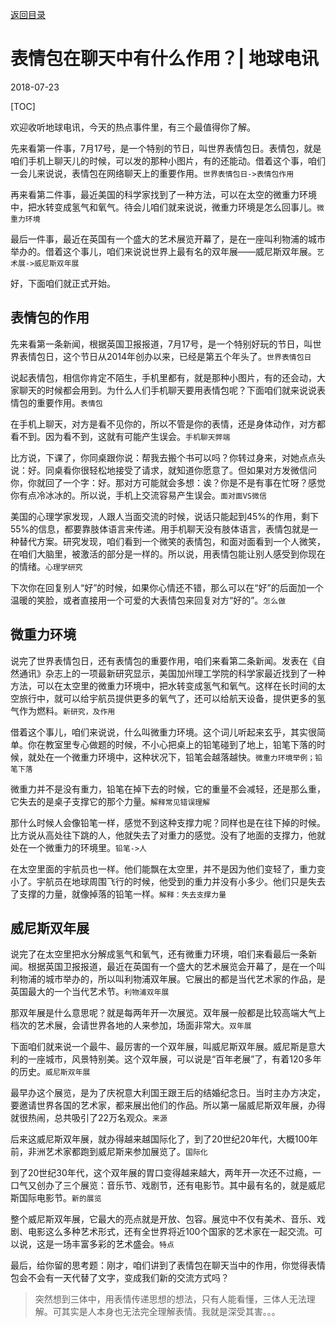 [返回目录](../index.html)

# 表情包在聊天中有什么作用？| 地球电讯

2018-07-23

[TOC]

欢迎收听地球电讯，今天的热点事件里，有三个最值得你了解。

先来看第一件事，7月17号，是一个特别的节日，叫世界表情包日。表情包，就是咱们手机上聊天儿的时候，可以发的那种小图片，有的还能动。借着这个事，咱们一会儿来说说，表情包在网络聊天上的重要作用。`世界表情包日->表情包作用`

再来看第二件事，最近美国的科学家找到了一种方法，可以在太空的微重力环境中，把水转变成氢气和氧气。待会儿咱们就来说说，微重力环境是怎么回事儿。`微重力环境`

最后一件事，最近在英国有一个盛大的艺术展览开幕了，是在一座叫利物浦的城市举办的。借着这个事儿，咱们来说说世界上最有名的双年展——威尼斯双年展。`艺术展->威尼斯双年展`

好，下面咱们就正式开始。

## 表情包的作用

先来看第一条新闻，根据英国卫报报道，7月17号，是一个特别好玩的节日，叫世界表情包日，这个节日从2014年创办以来，已经是第五个年头了。`世界表情包日`

说起表情包，相信你肯定不陌生，手机里都有，就是那种小图片，有的还会动，大家聊天的时候都会用到。为什么人们手机聊天要用表情包呢？下面咱们就来说说表情包的重要作用。`表情包`

在手机上聊天，对方是看不见你的，所以不管是你的表情，还是身体动作，对方都看不到。因为看不到，这就有可能产生误会。`手机聊天弊端`

比方说，下课了，你同桌跟你说：帮我去搬个书可以吗？你转过身来，对她点点头说：好。同桌看你很轻松地接受了请求，就知道你愿意了。但如果对方发微信问你，你就回了一个字：好。那对方可能就会多想：诶？你是不是有事在忙呀？感觉你有点冷冰冰的。所以说，手机上交流容易产生误会。`面对面VS微信`

美国的心理学家发现，人跟人当面交流的时候，说话只能起到45%的作用，剩下55%的信息，都要靠肢体语言来传递。用手机聊天没有肢体语言，表情包就是一种替代方案。研究发现，咱们看到一个微笑的表情包，和面对面看到一个人微笑，在咱们大脑里，被激活的部分是一样的。所以说，用表情包能让别人感受到你现在的情绪。`心理学研究`

下次你在回复别人“好”的时候，如果你心情还不错，那么可以在“好”的后面加一个温暖的笑脸，或者直接用一个可爱的大表情包来回复对方“好的”。`怎么做`

## 微重力环境

说完了世界表情包日，还有表情包的重要作用，咱们来看第二条新闻。发表在《自然通讯》杂志上的一项最新研究显示，美国加州理工学院的科学家最近找到了一种方法，可以在太空里的微重力环境中，把水转变成氢气和氧气。这样在长时间的太空旅行中，就可以给宇航员提供更多的氧气了，还可以给航天设备，提供更多的氢气作为燃料。`新研究，及作用`

借着这个事儿，咱们来说说，什么叫微重力环境。这个词儿听起来玄乎，其实很简单。你在教室里专心做题的时候，不小心把桌上的铅笔碰到了地上，铅笔下落的时候，就处在一个微重力环境中，这种状况下，铅笔会越落越快。`微重力环境举例；铅笔下落`

微重力并不是没有重力，铅笔在掉下去的时候，它的重量不会减轻，还是那么重，它失去的是桌子支撑它的那个力量。`解释常见错误理解`

那什么时候人会像铅笔一样，感觉不到这种支撑力呢？同样也是在往下掉的时候。比方说从高处往下跳的人，他就失去了对重力的感觉。没有了地面的支撑力，他就处在一个微重力的环境里。`铅笔->人`

在太空里面的宇航员也一样。他们能飘在太空里，并不是因为他们变轻了，重力变小了。宇航员在地球周围飞行的时候，他受到的重力并没有小多少。他们只是失去了支撑的力量，就像掉落的铅笔一样。`解释：失去支撑力量`

## 威尼斯双年展

说完了在太空里把水分解成氢气和氧气，还有微重力环境，咱们来看最后一条新闻。根据英国卫报报道，最近在英国有一个盛大的艺术展览会开幕了，是在一个叫利物浦的城市举办的，所以叫利物浦双年展。它展出的都是当代艺术家的作品，是英国最大的一个当代艺术节。`利物浦双年展`

那双年展是什么意思呢？就是每两年开一次展览。双年展一般都是比较高端大气上档次的艺术展，会请世界各地的人来参加，场面非常大。`双年展`

下面咱们就来说一个最牛、最厉害的一个双年展，叫威尼斯双年展。威尼斯是意大利的一座城市，风景特别美。这个双年展，可以说是“百年老展”了，有着120多年的历史。`威尼斯双年展`

最早办这个展览，是为了庆祝意大利国王跟王后的结婚纪念日。当时主办方决定，要邀请世界各国的艺术家，都来展出他们的作品。所以第一届威尼斯双年展，办得就很热闹，总共吸引了22万名观众。`来源`

后来这威尼斯双年展，就办得越来越国际化了，到了20世纪20年代，大概100年前，非洲艺术家都跑到威尼斯来参加展览了。`国际化`

到了20世纪30年代，这个双年展的胃口变得越来越大，两年开一次还不过瘾，一口气又创办了三个展览：音乐节、戏剧节，还有电影节。其中最有名的，就是威尼斯国际电影节。`新的展览`

整个威尼斯双年展，它最大的亮点就是开放、包容。展览中不仅有美术、音乐、戏剧、电影这么多种艺术形式，还有全世界将近100个国家的艺术家在一起交流。可以说，这是一场丰富多彩的艺术盛会。`特点`

最后，给你留的思考题：刚才，咱们讲到了表情包在聊天当中的作用，你觉得表情包会不会有一天代替了文字，变成我们新的交流方式吗？

> 突然想到三体中，用表情传递思想的想法，只有人能看懂，三体人无法理解。可其实是人本身也无法完全理解表情。我就是深受其害。。。

